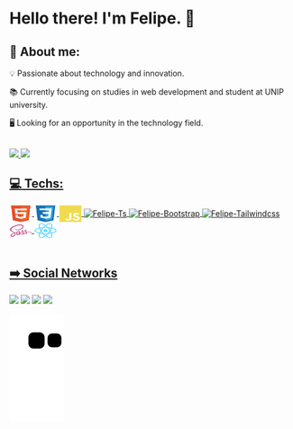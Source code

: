 # Hello there! I'm Felipe. :wave:	

## :rocket:	About me:

:bulb:	 Passionate about technology and innovation.

:books: Currently focusing on studies in web development and student at UNIP university.

:desktop_computer: Looking for an opportunity in the technology field.

</br>
<div >
  <a href="https://github.com/FelipeFama">
  <img height="180em" src="https://github-readme-stats.vercel.app/api?username=FelipeFama&show_icons=true&theme=aura"/>
  <img height="180em" src="https://github-readme-stats.vercel.app/api/top-langs/?username=FelipeFama&layout=compact&langs_count=7&theme=aura"/>
</div>
  
  
 ## :computer: Techs:

  <div>
  <img align="center" alt="Felipe-HTML" height="30" width="40" src="https://raw.githubusercontent.com/devicons/devicon/master/icons/html5/html5-original.svg">
  <img align="center" alt="Felipe-CSS" height="30" width="40" src="https://raw.githubusercontent.com/devicons/devicon/master/icons/css3/css3-original.svg">
  <img align="center" alt="Felipe-Js" height="30" width="40" src="https://raw.githubusercontent.com/devicons/devicon/master/icons/javascript/javascript-plain.svg">
  <img align="center" alt="Felipe-Ts" height="30" width="30" src="https://cdn.jsdelivr.net/gh/devicons/devicon/icons/typescript/typescript-original.svg" />
  <img align="center" alt="Felipe-Bootstrap" height="30" width="40" src="https://cdn.jsdelivr.net/gh/devicons/devicon/icons/bootstrap/bootstrap-original.svg" />
  <img align="center" alt="Felipe-Tailwindcss" height="30" width="40" src="https://cdn.jsdelivr.net/gh/devicons/devicon/icons/tailwindcss/tailwindcss-plain.svg" />
  <img align="center" alt="Felipe-SASS" height="30" width="40" src="https://raw.githubusercontent.com/devicons/devicon/master/icons/sass/sass-original.svg">
  <img align="center" alt="Felipe-REACT" height="30" width="40" src="https://raw.githubusercontent.com/devicons/devicon/master/icons/react/react-original.svg">
 </div>
  </br>
  
  ## :arrow_right: Social Networks 
  <div > 
  <a href="https://instagram.com/lipeh.mesquita" target="_blank"><img src="https://img.shields.io/badge/-Instagram-%23E4405F?style=for-the-badge&logo=instagram&logoColor=white" target="_blank"></a> 
  <a href ="mailto:lipehfama@gmail.com"><img src="https://img.shields.io/badge/Gmail-D14836?style=for-the-badge&logo=gmail&logoColor=white" target="_blank"></a>
  <a href="https://www.instagram.com/lipeh.fama.dev/" target="_blank"><img src="https://img.shields.io/badge/-LinkedIn-%230077B5?style=for-the-badge&logo=linkedin&logoColor=white" target="_blank"></a>
  <a href="https://discord.com/users/722976706347925515" target="_blank"><img src="https://img.shields.io/badge/Discord-7289DA?style=for-the-badge&logo=discord&logoColor=white" target="_blank"></a> 
    
  ![Snake animation](https://github.com/FelipeFama/FelipeFama/blob/output/github-contribution-grid-snake.svg)
    
</div>



